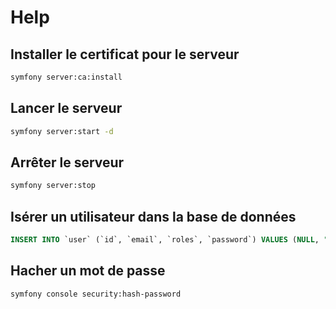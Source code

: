 # Help

## Installer le certificat pour le serveur

```bash
symfony server:ca:install
```

## Lancer le serveur

```bash
symfony server:start -d
```

## Arrêter le serveur

```bash
symfony server:stop
```

## Isérer un utilisateur dans la base de données

```sql
INSERT INTO `user` (`id`, `email`, `roles`, `password`) VALUES (NULL, "seb@seb.com", '[\"ROLE_USER"\]', "$2y$13$7IpuT/MEnO8SAoHO20I2fOQDlJreEr498AkrWYwfpQfKYZI6OYSBG");
```

## Hacher un mot de passe

```bash
symfony console security:hash-password
```
